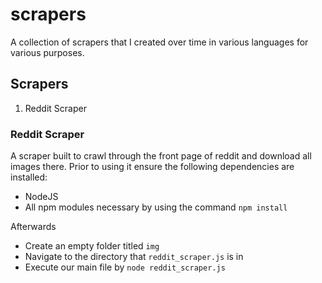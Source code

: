 scrapers
========

A collection of scrapers that I created over time in various languages for various purposes. 


## Scrapers

1. Reddit Scraper

### Reddit Scraper

A scraper built to crawl through the front page of reddit and download all images there. Prior to using it ensure the following dependencies are installed:

* NodeJS 
* All npm modules necessary by using the command `npm install`

Afterwards

* Create an empty folder titled `img`
* Navigate to the directory that `reddit_scraper.js` is in
* Execute our main file by `node reddit_scraper.js`
